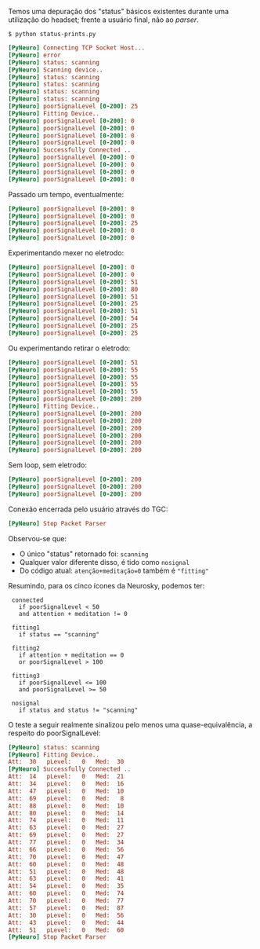 Temos uma depuração dos "status" básicos existentes durante uma utilização do headset; frente a usuário final, não ao _parser_.

```console
$ python status-prints.py
```
```ini
[PyNeuro] Connecting TCP Socket Host...
[PyNeuro] error
[PyNeuro] status: scanning
[PyNeuro] Scanning device..
[PyNeuro] status: scanning
[PyNeuro] status: scanning
[PyNeuro] status: scanning
[PyNeuro] status: scanning
[PyNeuro] poorSignalLevel [0-200]: 25
[PyNeuro] Fitting Device..
[PyNeuro] poorSignalLevel [0-200]: 0
[PyNeuro] poorSignalLevel [0-200]: 0
[PyNeuro] poorSignalLevel [0-200]: 0
[PyNeuro] poorSignalLevel [0-200]: 0
[PyNeuro] Successfully Connected ..
[PyNeuro] poorSignalLevel [0-200]: 0
[PyNeuro] poorSignalLevel [0-200]: 0
[PyNeuro] poorSignalLevel [0-200]: 0
[PyNeuro] poorSignalLevel [0-200]: 0
```
Passado um tempo, eventualmente:
```ini
[PyNeuro] poorSignalLevel [0-200]: 0
[PyNeuro] poorSignalLevel [0-200]: 0
[PyNeuro] poorSignalLevel [0-200]: 25
[PyNeuro] poorSignalLevel [0-200]: 0
[PyNeuro] poorSignalLevel [0-200]: 0
```
Experimentando mexer no eletrodo:
```ini
[PyNeuro] poorSignalLevel [0-200]: 0
[PyNeuro] poorSignalLevel [0-200]: 0
[PyNeuro] poorSignalLevel [0-200]: 51
[PyNeuro] poorSignalLevel [0-200]: 80
[PyNeuro] poorSignalLevel [0-200]: 51
[PyNeuro] poorSignalLevel [0-200]: 25
[PyNeuro] poorSignalLevel [0-200]: 51
[PyNeuro] poorSignalLevel [0-200]: 54
[PyNeuro] poorSignalLevel [0-200]: 25
[PyNeuro] poorSignalLevel [0-200]: 25
```
Ou experimentando retirar o eletrodo: 
```ini
[PyNeuro] poorSignalLevel [0-200]: 51
[PyNeuro] poorSignalLevel [0-200]: 55
[PyNeuro] poorSignalLevel [0-200]: 55
[PyNeuro] poorSignalLevel [0-200]: 55
[PyNeuro] poorSignalLevel [0-200]: 55
[PyNeuro] poorSignalLevel [0-200]: 200
[PyNeuro] Fitting Device..
[PyNeuro] poorSignalLevel [0-200]: 200
[PyNeuro] poorSignalLevel [0-200]: 200
[PyNeuro] poorSignalLevel [0-200]: 200
[PyNeuro] poorSignalLevel [0-200]: 200
[PyNeuro] poorSignalLevel [0-200]: 200
[PyNeuro] poorSignalLevel [0-200]: 200
```
Sem loop, sem eletrodo:
```ini
[PyNeuro] poorSignalLevel [0-200]: 200
[PyNeuro] poorSignalLevel [0-200]: 200
[PyNeuro] poorSignalLevel [0-200]: 200
```
Conexão encerrada pelo usuário através do TGC:
```ini
[PyNeuro] Stop Packet Parser
```
Observou-se que:

- O único "status" retornado foi: `scanning`
- Qualquer valor diferente disso, é tido como `nosignal`
- Do código atual: `atenção+meditação=0` também é `"fitting"`

 Resumindo, para os cinco ícones da Neurosky, podemos ter:
```basic
 connected
   if poorSignalLevel < 50
   and attention + meditation != 0

 fitting1
   if status == "scanning"

 fitting2
   if attention + meditation == 0
   or poorSignalLevel > 100

 fitting3
   if poorSignalLevel <= 100 
   and poorSignalLevel >= 50 

 nosignal
   if status and status != "scanning"
```
O teste a seguir realmente sinalizou pelo menos uma quase-equivalência, a respeito do poorSignalLevel:
```ini
[PyNeuro] status: scanning
[PyNeuro] Fitting Device..
Att:  30   pLevel:   0   Med:  30
[PyNeuro] Successfully Connected ..
Att:  14   pLevel:   0   Med:  21
Att:  34   pLevel:   0   Med:  16
Att:  47   pLevel:   0   Med:  10
Att:  69   pLevel:   0   Med:   8
Att:  88   pLevel:   0   Med:  10
Att:  80   pLevel:   0   Med:  14
Att:  74   pLevel:   0   Med:  11
Att:  63   pLevel:   0   Med:  27
Att:  69   pLevel:   0   Med:  27
Att:  77   pLevel:   0   Med:  34
Att:  66   pLevel:   0   Med:  56
Att:  70   pLevel:   0   Med:  47
Att:  60   pLevel:   0   Med:  48
Att:  51   pLevel:   0   Med:  48
Att:  63   pLevel:   0   Med:  41
Att:  54   pLevel:   0   Med:  35
Att:  60   pLevel:   0   Med:  74
Att:  70   pLevel:   0   Med:  77
Att:  57   pLevel:   0   Med:  87
Att:  30   pLevel:   0   Med:  56
Att:  43   pLevel:   0   Med:  44
Att:  51   pLevel:   0   Med:  60
[PyNeuro] Stop Packet Parser
```